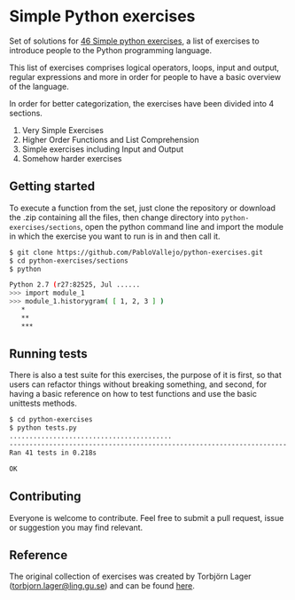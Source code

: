 Simple Python exercises
================


Set of solutions for [46 Simple python exercises](https://github.com/PabloVallejo/python-exercises/blob/master/exercises-list.md), a list of exercises to introduce people to the
Python programming language.

This list of exercises comprises logical operators, loops, input and output, regular expressions and
more in order for people to have a basic overview of the language.

In order for better categorization, the exercises have been divided into 4 sections.

1. Very Simple Exercises
2. Higher Order Functions and List Comprehension
3. Simple exercises including Input and Output
4. Somehow harder exercises

## Getting started
To execute a function from the set, just clone the repository or download the .zip containing all the files, then change directory into `python-exercises/sections`, open the python command line and import the module in
which the exercise you want to run is in and then call it.

```bash
$ git clone https://github.com/PabloVallejo/python-exercises.git
$ cd python-exercises/sections
$ python

Python 2.7 (r27:82525, Jul ......
>>> import module_1
>>> module_1.historygram( [ 1, 2, 3 ] )
   *
   **
   ***
```


## Running tests

There is also a test suite for this exercises, the purpose of it is first, so that users can refactor
things without breaking something, and second, for having a basic reference on how to test
functions and use the basic unittests methods.

```bash
$ cd python-exercises
$ python tests.py
.........................................
----------------------------------------------------------------------
Ran 41 tests in 0.218s

OK
```

## Contributing
Everyone is welcome to contribute. Feel free to submit a pull request, issue or suggestion you may find relevant.


## Reference
The original collection of exercises was created by Torbjörn Lager (torbjorn.lager@ling.gu.se)
and can be found [here](http://www.ling.gu.se/~lager/python_exercises.html).
